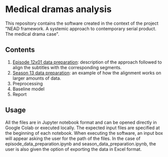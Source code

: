 # Medical dramas analysis

This repository contains the software created in the context of the project "NEAD framework. A systemic approach to contemporary serial product. The medical drama case". 

## Contents

1. [Episode 12x01 data preparation](https://github.com/TinfFoil/dar_tvseries/blob/main/episode_data_preparation.ipynb): description of the approach followed to align the subtitles with the corresponding segments.
2. [Season 13 data preparation](https://github.com/TinfFoil/dar_tvseries/blob/main/season_data_preparation.ipynb): an example of how the alignment works on larger amounts of data.
3. Preprocessing
4. Baseline model
5. Report

## Usage

All the files are in Jupyter notebook format and can be opened directly in Google Colab or executed locally. The expected input files are specified at the beginning of each notebook. When executing the software, an input box will appear asking the user for the path of the files. In the case of episode_data_preparation.ipynb and season_data_preparation.ipynb, the user is also given the option of exporting the data in Excel format.
